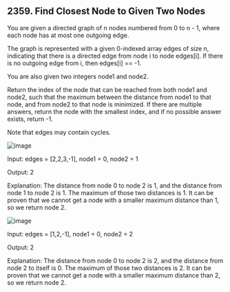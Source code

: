 ## 2359. Find Closest Node to Given Two Nodes

You are given a directed graph of n nodes numbered from 0 to n - 1, where each node has at most one outgoing edge.

The graph is represented with a given 0-indexed array edges of size n, indicating that there is a directed edge from node i to node edges[i]. If there is no outgoing edge from i, then edges[i] == -1.

You are also given two integers node1 and node2.

Return the index of the node that can be reached from both node1 and node2, such that the maximum between the distance from node1 to that node, and from node2 to that node is minimized. If there are multiple answers, return the node with the smallest index, and if no possible answer exists, return -1.

Note that edges may contain cycles.

![image](https://user-images.githubusercontent.com/58635762/214565034-a8ac4695-6f4b-45e4-a4ee-58d85a5e5c11.png)

Input: edges = [2,2,3,-1], node1 = 0, node2 = 1

Output: 2

Explanation: The distance from node 0 to node 2 is 1, and the distance from node 1 to node 2 is 1.
The maximum of those two distances is 1. It can be proven that we cannot get a node with a smaller maximum distance than 1, so we return node 2.

![image](https://user-images.githubusercontent.com/58635762/214565129-06e9cf13-c1f5-4759-8c9f-c32d0ccc081e.png)

Input: edges = [1,2,-1], node1 = 0, node2 = 2

Output: 2

Explanation: The distance from node 0 to node 2 is 2, and the distance from node 2 to itself is 0.
The maximum of those two distances is 2. It can be proven that we cannot get a node with a smaller maximum distance than 2, so we return node 2.

